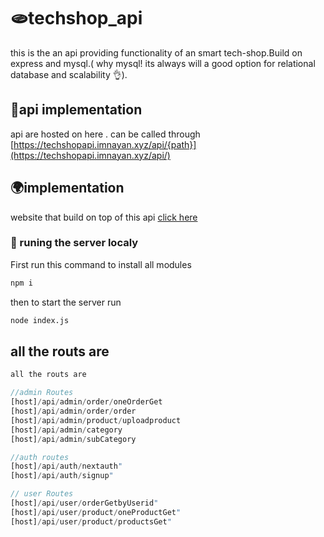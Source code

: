 # 🫓techshop_api 
this is the an api providing functionality of an smart tech-shop.Build on express and mysql.( why mysql! its always will a good option for relational database and scalability 👌).

## 🍕api implementation
api are hosted on here . can be called through [https://techshopapi.imnayan.xyz/api/{path}](https://techshopapi.imnayan.xyz/api/)

## 🌍implementation
website that build on top of this api [click here](https://techshop-ecomerce.vercel.app/)

### 💨 runing the server localy
First run this command to install all  modules
```bash
npm i
```
then to start the server run
```bash
node index.js 
```

## all the routs are

```js
all the routs are

//admin Routes
[host]/api/admin/order/oneOrderGet
[host]/api/admin/order/order
[host]/api/admin/product/uploadproduct
[host]/api/admin/category
[host]/api/admin/subCategory

//auth routes
[host]/api/auth/nextauth"
[host]/api/auth/signup"

// user Routes
[host]/api/user/orderGetbyUserid"
[host]/api/user/product/oneProductGet"
[host]/api/user/product/productsGet"
```
